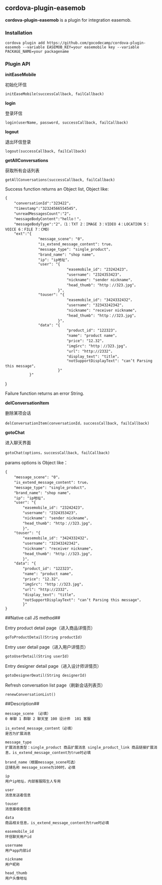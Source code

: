 ## cordova-plugin-easemob ##

**cordova-plugin-easemob** is a plugin for integration easemob.

### Installation ###

```
cordova plugin add https://github.com/gocodecamp/cordova-plugin-easemob --variable EASEMOB_KEY=your easemobile key --variable PACKAGE_NAME=your packagename
```

### Plugin API ###

**initEaseMobile**

初始化环信

`initEaseMobile(successCallback, failCallback)`

**login**

登录环信

`login(userName, password, successCallback, failCallback)`

**logout**

退出环信登录

`logout(successCallback, failCallback)`

**getAllConversations**

获取所有会话列表

`getAllConversations(successCallback, failCallback)`


Success function returns an Object list, Object like:

    {
        "conversationId":"323422"，
        "timestamp":"32324566554545"，
	    "unreadMessagesCount":"2"，
        "messageBodyContent":"hello！"，
        "messageBodyType":"2"，（1：TXT 2：IMAGE 3：VIDEO 4：LOCATION 5：VOICE 6：FILE 7：CMD）
        "ext":"{
                   "message_scene": "0"，
                   "is_extend_message_content": true，
                   "message_type": "single_product"，
                   "brand_name": "shop name"，
                   "ip": "ip地址"，
                   "user": "{
								"easemobile_id": "23242423"，
                   				"username": "2324353423"，
                   				"nickname": "sender nickname"，
                   				"head_thumb": "http：//323.jpg"，
							}"，
                   "touser": "{
								"easemobile_id": "3424332432"，
                   				"username": "32343242342"，
                   				"nickname": "receiver nickname"，
                   				"head_thumb": "http：//323.jpg"，
							}"，
                   "data": "{
								"product_id": "122323"，
                   				"name": "product name"，
                   				"price": "12.32"，
                   				"imgSrc": "http：//323.jpg"，
								"url": "http://2332"，
                   				"display_text": "title"，
                   				"notSupportDisplayText": "can’t Parsing this message"，
							}"
               }"
}

Failure function returns an error String.

**delConversationItem**

删除某项会话

`delConversationItem(conversationId，successCallback, failCallback)`

**gotoChat**

进入聊天界面

`gotoChat(options，successCallback, failCallback)`

params options is Object like：

	{
    	"message_scene": "0"，
        "is_extend_message_content": true，
        "message_type": "single_product"，
        "brand_name": "shop name"，
        "ip": "ip地址"，
        "user": "{
        	"easemobile_id": "23242423"，
        	"username": "2324353423"，
        	"nickname": "sender nickname"，
        	"head_thumb": "http：//323.jpg"，
        	}"，
        "touser": "{
        	"easemobile_id": "3424332432"，
        	"username": "32343242342"，
        	"nickname": "receiver nickname"，
        	"head_thumb": "http：//323.jpg"，
        	}"，
        "data": "{
        	"product_id": "122323"，
        	"name": "product name"，
        	"price": "12.32"，
        	"imgSrc": "http：//323.jpg"，
        	"url": "http://2332"，
        	"display_text": "title"，
        	"notSupportDisplayText": "can’t Parsing this message"，
        	}"
	}

##Native call JS method##

Entry product detail page（进入商品详情页）

`goToProductDetail(String productId)`

Entry user detail page（进入用户详情页）

`gotoUserDetail(String userId)`

Entry designer detail page（进入设计师详情页）

`gotoDesignerDeatil(String designerId)`

Refresh conversation list page（刷新会话列表页）

`renewConversationList()`

##Description##

	message_scene （必填）
	0 单聊 1 群聊 2 聊天室 100 设计师  101 客服

	is_extend_message_content（必填）
	是否为扩展消息

	message_type
    扩展消息类型：single_product 商品扩展消息 single_product_link 商品链接扩展消息，is_extend_message_content为true时必填

	brand_name（根据message_scene可选）
	店铺名称 message_scene为100时，必填

	ip
	用户ip地址，内部客服陌生人专用
	
	user
	消息发送者信息

	touser
	消息接收者信息

	data
	商品相关信息，is_extend_message_content为true时必填

	easemobile_id
	环信聊天用户id

	username
	用户app内部id

	nickname
	用户昵称

	head_thumb
	用户头像地址